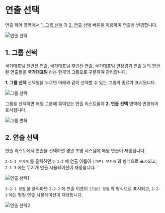 # 연출 선택
연출 제어 영역에서 [1. 그룹 선택](#1-%EA%B7%B8%EB%A3%B9-%EC%84%A0%ED%83%9D) 과 [2. 연출 선택](#2-%EC%97%B0%EC%B6%9C-%EC%84%A0%ED%83%9D) 버튼을 이용하여 연출을 변경합니다.

![연출 선택](../../image/main/choose_2.jpg)

## 1. 그룹 선택
국가대표팀 전반전 연출, 국가대표팀 후반전 연출, 국가대표팀 연장경기 연출 등의 연관된 연출들을 **국가대표팀** 라는 한개의 그룹으로 구분하여 관리합니다.

**1. 그룹 선택** 선택창을 누르면 아래와 같이 선택할 수 있는 그룹의 종료가 표시됩니다.

![그룹 선택](../../image/main/group_2.jpg)

그룹을 선택하면 해당 그룹에 묶여있는 연출 리스트들이 **2. 연출 선택** 영역에 변경되어 표시됩니다.

![그룹 변화](../../image/main/groupSelect_2.jpg)

## 2. 연출 선택
연출 리스트에서 연출을 선택하면 경관 조명 시스템에 해당 연출이 재생됩니다.

`2-1-1 무지개` 를 클릭하면 `2-1-2` 에 연출 이름이 `[기본] 무지개` 의 형식으로 표시되고,
`2-1-3` 에는 무지개 연출 시뮬레이션이 재생됩니다.

![연출 선택1](../../image/main/choose1_2.jpg)

`2-2-1 평일` 을 클릭하면 `2-2-2` 에 연출 이름이 `[기본] 평일` 의 형식으로 표시되고,
`2-2-3` 에는 평일 연출 시뮬레이션이 재생됩니다.

![연출 선택2](../../image/main/choose2_2.jpg)
